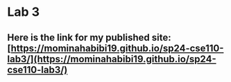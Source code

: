 # Lab 3 
## Here is the link for my published site: [https://mominahabibi19.github.io/sp24-cse110-lab3/](https://mominahabibi19.github.io/sp24-cse110-lab3/)
